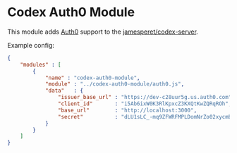 # Codex Auth0 Module

This module adds [Auth0](https://auth0.com/) support to the [jamesperet/codex-server](https://github.com/jamesperet/codex-server).

Example config:

```json
{
    "modules" : [
        {
            "name" : "codex-auth0-module",
            "module" : "../codex-auth0-module/auth0.js",
            "data"   : {
                "issuer_base_url" : "https://dev-c28uur5g.us.auth0.com",
                "client_id"       : "i5Ab6ixW0K3RlKpxcZ3KXQtKwZQRqROh",
                "base_url"        : "http://localhost:3000",
                "secret"          : "dLU1sLC_-mq9ZFWRFMPLDomNrZo02xycmB2hbSUPCcztFTW3Dshb2GcqFOEwdWFo"
            }
        }
    ]
}
```